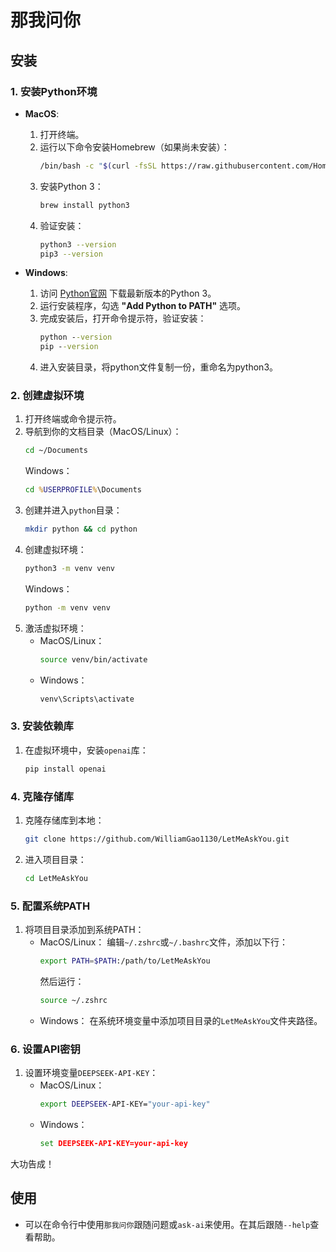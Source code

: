 # 那我问你

## 安装

### 1. 安装Python环境
- **MacOS**:
  1. 打开终端。
  2. 运行以下命令安装Homebrew（如果尚未安装）：
     ```bash
     /bin/bash -c "$(curl -fsSL https://raw.githubusercontent.com/Homebrew/install/HEAD/install.sh)"
     ```
  3. 安装Python 3：
     ```bash
     brew install python3
     ```
  4. 验证安装：
     ```bash
     python3 --version
     pip3 --version
     ```

- **Windows**:
  1. 访问 [Python官网](https://www.python.org/downloads/) 下载最新版本的Python 3。
  2. 运行安装程序，勾选 **"Add Python to PATH"** 选项。
  3. 完成安装后，打开命令提示符，验证安装：
     ```cmd
     python --version
     pip --version
     ```
  4. 进入安装目录，将python文件复制一份，重命名为python3。

### 2. 创建虚拟环境
1. 打开终端或命令提示符。
2. 导航到你的文档目录（MacOS/Linux）：
   ```bash
   cd ~/Documents
   ```
   Windows：
   ```cmd
   cd %USERPROFILE%\Documents
   ```
3. 创建并进入`python`目录：
   ```bash
   mkdir python && cd python
   ```
4. 创建虚拟环境：
   ```bash
   python3 -m venv venv
   ```
   Windows：
   ```cmd
   python -m venv venv
   ```
5. 激活虚拟环境：
   - MacOS/Linux：
     ```bash
     source venv/bin/activate
     ```
   - Windows：
     ```cmd
     venv\Scripts\activate
     ```

### 3. 安装依赖库
1. 在虚拟环境中，安装`openai`库：
   ```bash
   pip install openai
   ```

### 4. 克隆存储库
1. 克隆存储库到本地：
   ```bash
   git clone https://github.com/WilliamGao1130/LetMeAskYou.git
   ```
2. 进入项目目录：
   ```bash
   cd LetMeAskYou
   ```

### 5. 配置系统PATH
1. 将项目目录添加到系统PATH：
   - MacOS/Linux：
     编辑`~/.zshrc`或`~/.bashrc`文件，添加以下行：
     ```bash
     export PATH=$PATH:/path/to/LetMeAskYou
     ```
     然后运行：
     ```bash
     source ~/.zshrc
     ```
   - Windows：
     在系统环境变量中添加项目目录的`LetMeAskYou`文件夹路径。

### 6. 设置API密钥
1. 设置环境变量`DEEPSEEK-API-KEY`：
   - MacOS/Linux：
     ```bash
     export DEEPSEEK-API-KEY="your-api-key"
     ```
   - Windows：
     ```cmd
     set DEEPSEEK-API-KEY=your-api-key
     ```

大功告成！

## 使用

- 可以在命令行中使用`那我问你`跟随问题或`ask-ai`来使用。在其后跟随`--help`查看帮助。